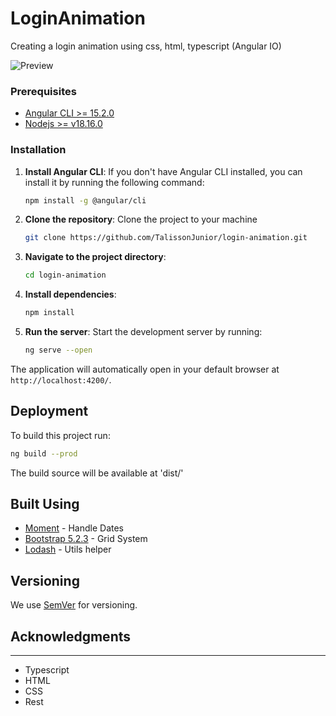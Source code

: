 # LoginAnimation

Creating a login animation using css, html, typescript (Angular IO)

![Preview](./github/assets/preview.gif)

### Prerequisites

- [Angular CLI >= 15.2.0](https://www.npmjs.com/package/@angular/cli?activeTab=versions) 
- [Nodejs >= v18.16.0](https://nodejs.org/en) 

### Installation

1. **Install Angular CLI**: If you don't have Angular CLI installed, you can install it by running the following command:
   ```bash
   npm install -g @angular/cli
   ```

2. **Clone the repository**: Clone the project to your machine
   ```bash
   git clone https://github.com/TalissonJunior/login-animation.git
   ```

3. **Navigate to the project directory**:
   ```bash
   cd login-animation
   ```

4. **Install dependencies**:
   ```bash
   npm install
   ```

5. **Run the server**: Start the development server by running:
   ```bash
   ng serve --open
   ```

The application will automatically open in your default browser at `http://localhost:4200/`.

## Deployment

To build this project run:

```bash
ng build --prod
```

The build source will be available at 'dist/'

## Built Using

* [Moment](https://momentjs.com/) - Handle Dates
* [Bootstrap 5.2.3](https://getbootstrap.com/docs/5.0/getting-started/introduction/) - Grid System
* [Lodash](https://lodash.com/) - Utils helper

## Versioning

We use [SemVer](http://semver.org/) for versioning.

## Acknowledgments
---

* Typescript
* HTML
* CSS
* Rest 
